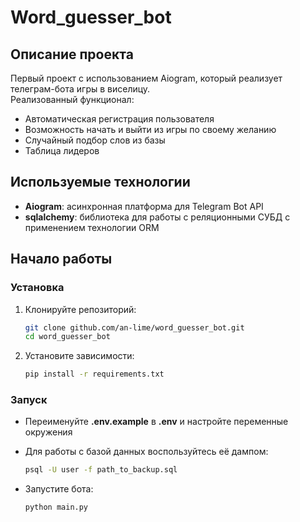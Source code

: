 # Word_guesser_bot

## Описание проекта

Первый проект с использованием Aiogram, который реализует телеграм-бота игры в виселицу.  
Реализованный функционал:
- Автоматическая регистрация пользователя
- Возможность начать и выйти из игры по своему желанию
- Случайный подбор слов из базы
- Таблица лидеров

## Используемые технологии

- **Aiogram**: асинхронная платформа для Telegram Bot API
- **sqlalchemy**: библиотека для работы с реляционными СУБД с применением технологии ORM

## Начало работы
### Установка
1. Клонируйте репозиторий:
    ```bash
    git clone github.com/an-lime/word_guesser_bot.git
    cd word_guesser_bot
    ```

2. Установите зависимости:
    ```bash
    pip install -r requirements.txt
    ```

### Запуск
- Переименуйте **.env.example** в **.env** и настройте переменные окружения

- Для работы с базой данных воспользуйтесь её дампом:
    ```bash
    psql -U user -f path_to_backup.sql
    ```

- Запустите бота:
    ```bash
    python main.py
    ```